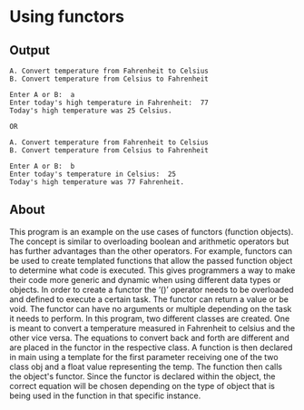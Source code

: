 # Using functors

## Output
```
A. Convert temperature from Fahrenheit to Celsius
B. Convert temperature from Celsius to Fahrenheit

Enter A or B:  a
Enter today's high temperature in Fahrenheit:  77
Today's high temperature was 25 Celsius.

OR

A. Convert temperature from Fahrenheit to Celsius
B. Convert temperature from Celsius to Fahrenheit

Enter A or B:  b
Enter today's temperature in Celsius:  25
Today's high temperature was 77 Fahrenheit.
```

## About
This program is an example on the use cases of functors (function objects). The concept is similar to overloading boolean and arithmetic operators but has further advantages than the other operators. For example, functors can be used to create templated functions that allow the passed function object to determine what code is executed. This gives programmers a way to make their code more generic and dynamic when using different data types or objects. In order to create a functor the ‘()’ operator needs to be overloaded and defined to execute a certain task. The functor can return a value or be void. The functor can have no arguments or multiple depending on the task it needs to perform. In this program, two different classes are created. One is meant to convert a temperature measured in Fahrenheit to celsius and the other vice versa. The equations to convert back and forth are different and are placed in the functor in the respective class. A function is then declared in main using a template for the first parameter receiving one of the two class obj and a float value representing the temp. The function then calls the object's functor. Since the functor is declared within the object, the correct equation will be chosen depending on the type of object that is being used in the function in that specific instance.



